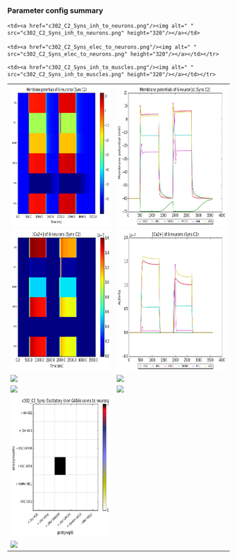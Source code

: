 ### Parameter config summary 
<table>

<tr>
  <td><a href="neurons_C2_Syns.png"/><img alt=" " src="neurons_C2_Syns.png" height="320"/></a></td>
  <td><a href="traces_neuron_Syns_C2.png"/><img alt=" " src="traces_neuron_Syns_C2.png" height="320"/></a></td>
</tr>

<tr>
  <td><a href="neuron_activity_C2_Syns.png"/><img alt=" " src="neuron_activity_C2_Syns.png" height="320"/></a></td>
  <td><a href="traces_neuron_activity_Syns_C2.png"/><img alt=" " src="traces_neuron_activity_Syns_C2.png" height="320"/></a></td>
</tr>

<tr>
  <td><a href="muscles_C2_Syns.png"/><img alt=" " src="muscles_C2_Syns.png" height="320"/></a></td>
  <td><a href="traces_muscles_Syns_C2.png"/><img alt=" " src="traces_muscles_Syns_C2.png" height="320"/></a></td>
</tr>

<tr>
  <td><a href="muscle_activity_C2_Syns.png"/><img alt=" " src="muscle_activity_C2_Syns.png" height="320"/></a></td>
  <td><a href="traces_muscles_activity_Syns_C2.png"/><img alt=" " src="traces_muscles_activity_Syns_C2.png" height="320"/></a></td>
</tr>

<tr><td><a href="c302_C2_Syns_exc_to_neurons.png"/><img alt=" " src="c302_C2_Syns_exc_to_neurons.png" height="320"/></a></td>

    <td><a href="c302_C2_Syns_inh_to_neurons.png"/><img alt=" " src="c302_C2_Syns_inh_to_neurons.png" height="320"/></a></td>

    <td><a href="c302_C2_Syns_elec_to_neurons.png"/><img alt=" " src="c302_C2_Syns_elec_to_neurons.png" height="320"/></a></td></tr>

<tr><td><a href="c302_C2_Syns_exc_to_muscles.png"/><img alt=" " src="c302_C2_Syns_exc_to_muscles.png" height="320"/></a></td>

    <td><a href="c302_C2_Syns_inh_to_muscles.png"/><img alt=" " src="c302_C2_Syns_inh_to_muscles.png" height="320"/></a></td></tr>
</table>
